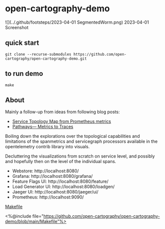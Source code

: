 # open-cartography-demo

![](../.github/footsteps/2023-04-01 SegmentedWorm.png)
2023-04-01 Screenshot

## quick start
```shell
git clone --recurse-submodules https://github.com/open-cartography/open-cartography-demo.git
```

## to run demo

```shell
make
```


## About

Mainly a follow-up from ideas from following blog posts:
- [Service Topology Map from Prometheus metrics](https://tractatus.one/shahmaran-20a9f1678)
- [Pathways— Metrics to Traces](https://tractatus.one/pathways-metrics-to-traces-55a7d6c8682a)


Boiling down the explorations over the topological capabilities and limitations of the spanmetrics and servicegraph processors
available in the opentelemetry contrib library into visuals.

Decluttering the visualizations from scratch on service level, and possibly and hopefully then on the level of the individual spans.


* Webstore: http://localhost:8080/
* Grafana: http://localhost:8080/grafana/
* Feature Flags UI: http://localhost:8080/feature/
* Load Generator UI: http://localhost:8080/loadgen/
* Jaeger UI: http://localhost:8080/jaeger/ui/
* Prometheus: http://localhost:9090/


[//]: # (TODO: Attach commands to makefile)
[//]: # (insert makefile content into document)

[Makefile](https://github.com/open-cartography/open-cartography-demo/blob/main/Makefile)

<%@include file="https://github.com/open-cartography/open-cartography-demo/blob/main/Makefile"%>




